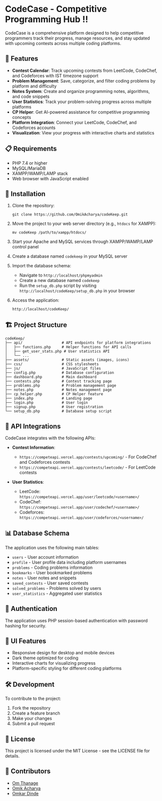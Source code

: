 # CodeCase - Competitive Programming Hub !!

CodeCase is a comprehensive platform designed to help competitive programmers track their progress, manage resources, and stay updated with upcoming contests across multiple coding platforms.


## 🚀 Features

- **Contest Calendar**: Track upcoming contests from LeetCode, CodeChef, and Codeforces with IST timezone support
- **Problem Management**: Save, categorize, and filter coding problems by platform and difficulty
- **Notes System**: Create and organize programming notes, algorithms, and code snippets
- **User Statistics**: Track your problem-solving progress across multiple platforms
- **CP Helper**: Get AI-powered assistance for competitive programming concepts
- **Platform Integration**: Connect your LeetCode, CodeChef, and Codeforces accounts
- **Visualization**: View your progress with interactive charts and statistics

## 📋 Requirements

- PHP 7.4 or higher
- MySQL/MariaDB
- XAMPP/WAMP/LAMP stack
- Web browser with JavaScript enabled

## 🔧 Installation

1. Clone the repository:
   ```
   git clone https://github.com/OmikAcharya/codeKeep.git
   ```

2. Move the project to your web server directory (e.g., `htdocs` for XAMPP):
   ```
   mv codeKeep /path/to/xampp/htdocs/
   ```

3. Start your Apache and MySQL services through XAMPP/WAMP/LAMP control panel

4. Create a database named `codekeep` in your MySQL server

5. Import the database schema:
   - Navigate to `http://localhost/phpmyadmin`
   - Create a new database named `codekeep`
   - Run the `setup_db.php` script by visiting `http://localhost/codeKeep/setup_db.php` in your browser

6. Access the application:
   ```
   http://localhost/codeKeep/
   ```

## 🏗️ Project Structure

```
codeKeep/
├── api/                  # API endpoints for platform integrations
│   ├── functions.php     # Helper functions for API calls
│   ├── get_user_stats.php # User statistics API
│   └── ...
├── assets/               # Static assets (images, icons)
├── css/                  # CSS stylesheets
├── js/                   # JavaScript files
├── config.php            # Database configuration
├── dashboard.php         # Main dashboard
├── contests.php          # Contest tracking page
├── problems.php          # Problem management page
├── notes.php             # Notes management page
├── cp_helper.php         # CP Helper feature
├── index.php             # Landing page
├── login.php             # User login
├── signup.php            # User registration
└── setup_db.php          # Database setup script
```

## 🔄 API Integrations

CodeCase integrates with the following APIs:

- **Contest Information**:
  - `https://competeapi.vercel.app/contests/upcoming/` - For CodeChef and Codeforces contests
  - `https://competeapi.vercel.app/contests/leetcode/` - For LeetCode contests

- **User Statistics**:
  - LeetCode: `https://competeapi.vercel.app/user/leetcode/<username>/`
  - CodeChef: `https://competeapi.vercel.app/user/codechef/<username>/`
  - Codeforces: `https://competeapi.vercel.app/user/codeforces/<username>/`

## 📊 Database Schema

The application uses the following main tables:

- `users` - User account information
- `profile` - User profile data including platform usernames
- `problems` - Coding problems information
- `bookmarks` - User bookmarked problems
- `notes` - User notes and snippets
- `saved_contests` - User saved contests
- `solved_problems` - Problems solved by users
- `user_statistics` - Aggregated user statistics

## 🔐 Authentication

The application uses PHP session-based authentication with password hashing for security.

## 🎨 UI Features

- Responsive design for desktop and mobile devices
- Dark theme optimized for coding
- Interactive charts for visualizing progress
- Platform-specific styling for different coding platforms

## 🛠️ Development

To contribute to the project:

1. Fork the repository
2. Create a feature branch
3. Make your changes
4. Submit a pull request

## 📝 License

This project is licensed under the MIT License - see the LICENSE file for details.

## 👥 Contributors

- [Om Thanage](https://github.com/Om-Thanage)
- [Omik Acharya](https://github.com/OmikAcharya)
- [Omkar Dinde](https://github.com/omkardinde04)


